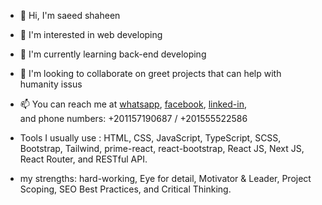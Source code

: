 - 👋 Hi, I'm saeed shaheen

- 👀 I'm interested in web developing

- 🌱 I'm currently learning back-end developing

- 💞️ I'm looking to collaborate on greet projects that can help with humanity issus

- 📫 You can reach me at [whatsapp](https://wa.me/01157190687), [facebook](https://www.facebook.com/profile.php?id=61553963573849), [linked-in](https://www.linkedin.com/in/saied-shaheen-2347b12a0/),
 <br/> and phone numbers: +201157190687 / +201555522586

- Tools I usually use : HTML, CSS, JavaScript, TypeScript, SCSS, Bootstrap, Tailwind, prime-react, react-bootstrap, React JS, Next JS, React Router, and RESTful API.

- my strengths: hard-working, Eye for detail, Motivator & Leader, Project Scoping, SEO Best Practices, and Critical Thinking.
